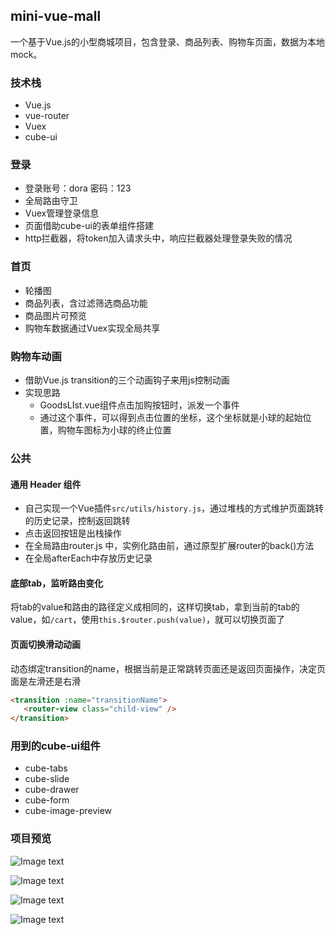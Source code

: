 ## mini-vue-mall

一个基于Vue.js的小型商城项目，包含登录、商品列表、购物车页面，数据为本地mock。

### 技术栈

- Vue.js
- vue-router
- Vuex
- cube-ui

### 登录

- 登录账号：dora 密码：123
- 全局路由守卫
- Vuex管理登录信息
- 页面借助cube-ui的表单组件搭建
- http拦截器，将token加入请求头中，响应拦截器处理登录失败的情况

### 首页

- 轮播图
- 商品列表，含过滤筛选商品功能
- 商品图片可预览
- 购物车数据通过Vuex实现全局共享

### 购物车动画

- 借助Vue.js transition的三个动画钩子来用js控制动画
- 实现思路
  - GoodsLIst.vue组件点击加购按钮时，派发一个事件
  - 通过这个事件，可以得到点击位置的坐标，这个坐标就是小球的起始位置，购物车图标为小球的终止位置

### 公共

#### 通用 Header 组件

- 自己实现一个Vue插件`src/utils/history.js`，通过堆栈的方式维护页面跳转的历史记录，控制返回跳转
- 点击返回按钮是出栈操作
- 在全局路由router.js 中，实例化路由前，通过原型扩展router的back()方法
- 在全局afterEach中存放历史记录

#### 底部tab，监听路由变化

将tab的value和路由的路径定义成相同的，这样切换tab，拿到当前的tab的value，如`/cart`，使用`this.$router.push(value)`，就可以切换页面了

#### 页面切换滑动动画

动态绑定transition的name，根据当前是正常跳转页面还是返回页面操作，决定页面是左滑还是右滑

```html
<transition :name="transitionName">
   <router-view class="child-view" />
</transition>
```

### 用到的cube-ui组件
- cube-tabs
- cube-slide
- cube-drawer
- cube-form
- cube-image-preview

### 项目预览
![Image text](https://raw.githubusercontent.com/dora-zc/mini-vue-mall/master/img_preview/home-1.png)

![Image text](https://github.com/dora-zc/mini-vue-mall/blob/master/img_preview/home-2.png?raw=true)

![Image text](https://github.com/dora-zc/mini-vue-mall/blob/master/img_preview/mall.png?raw=true)

![Image text](https://github.com/dora-zc/mini-vue-mall/blob/master/img_preview/me.png?raw=true)




